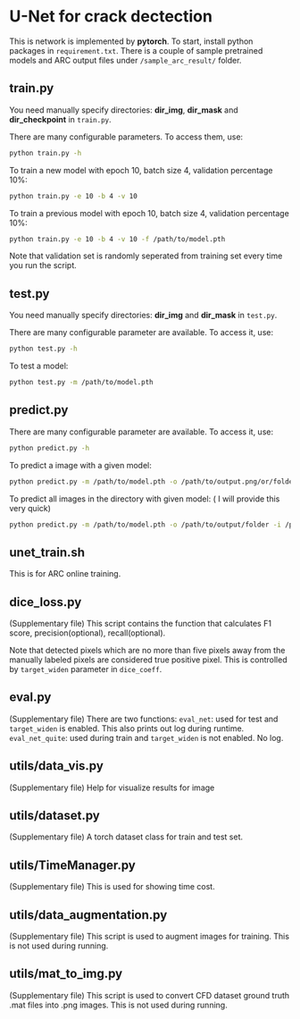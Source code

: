 # U-Net for crack dectection
This is network is implemented by **pytorch**. To start, install python packages in `requirement.txt`. There is a couple of sample pretrained models and ARC output files under `/sample_arc_result/` folder.

## train.py
You need manually specify directories: **dir_img**, **dir_mask** and **dir_checkpoint** in `train.py`. 

There are many configurable parameters. To access them, use:
```bash
python train.py -h
```
To train a new model with epoch 10, batch size 4, validation percentage 10%: 
```bash
python train.py -e 10 -b 4 -v 10
```
To train a previous model with epoch 10, batch size 4, validation percentage 10%:
```bash
python train.py -e 10 -b 4 -v 10 -f /path/to/model.pth
```
Note that validation set is randomly seperated from training set every time you run the script.

## test.py
You need manually specify directories: **dir_img** and **dir_mask**  in `test.py`. 

There are  many configurable parameter are available. To access it, use:
```bash
python test.py -h
```
To test a model:
```bash
python test.py -m /path/to/model.pth
```
## predict.py

There are many configurable parameter are available. To access it, use:
```bash
python predict.py -h
```
To predict a image with a given model:
```bash
python predict.py -m /path/to/model.pth -o /path/to/output.png/or/folder -i /path/to/input.jpg/or/folder
```
To predict all images in the directory with given model: ( I will provide this very quick)
```bash
python predict.py -m /path/to/model.pth -o /path/to/output/folder -i /path/to/input/folder
```
## unet_train.sh
This is for ARC online training.

## dice_loss.py 
(Supplementary file)
This script contains the function that calculates F1 score, precision(optional), recall(optional). 

Note that detected pixels which are no more than five pixels away from the manually labeled pixels are considered true positive pixel. This is controlled by `target_widen` parameter in `dice_coeff`.

## eval.py
(Supplementary file)
There are two functions: 
`eval_net`: used for test and `target_widen` is enabled. This also prints out log during runtime.
`eval_net_quite`: used during train and `target_widen` is not enabled. No log.

## utils/data_vis.py
(Supplementary file)
Help for visualize results for image

## utils/dataset.py
(Supplementary file)
A torch dataset class for train and test set.

## utils/TimeManager.py
(Supplementary file)
This is used for showing time cost.

## utils/data_augmentation.py
(Supplementary file)
This script is used to augment images for training. This is not used during running.

## utils/mat_to_img.py
(Supplementary file)
This script is used to convert CFD dataset ground truth .mat files into .png images. This is not used during running.
